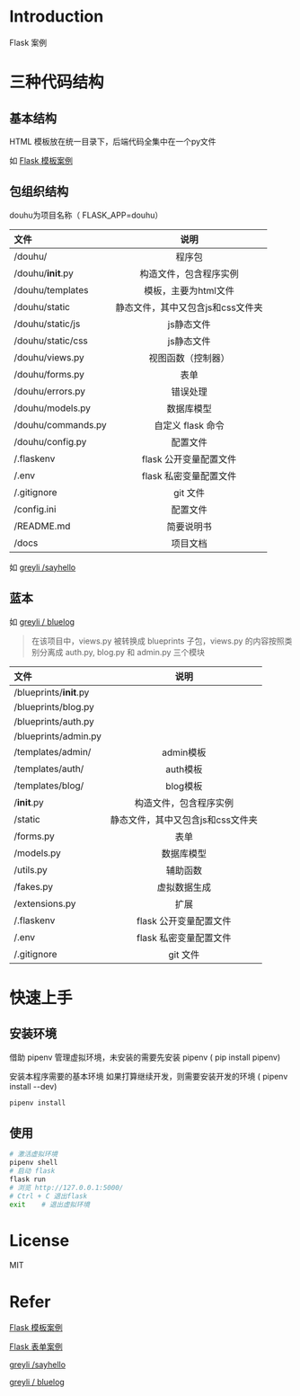 # Introduction

Flask 案例

# 三种代码结构

## 基本结构

HTML 模板放在统一目录下，后端代码全集中在一个py文件

如 [Flask 模板案例](https://gitee.com/anidea/flaskdemo-templates)

## 包组织结构

douhu为项目名称（ FLASK_APP=douhu）

|   文件   |    说明  |
| :---- | :----: |
|   /douhu/   |   程序包   |
|   /douhu/__init__.py    |   构造文件，包含程序实例   |
|   /douhu/templates   |   模板，主要为html文件   |
|   /douhu/static   |   静态文件，其中又包含js和css文件夹   |
|   /douhu/static/js   |   js静态文件  |
|   /douhu/static/css   |   js静态文件  |
|   /douhu/views.py   |   视图函数（控制器）   |
|   /douhu/forms.py   |   表单   |
|   /douhu/errors.py   |   错误处理   |
|   /douhu/models.py   |   数据库模型   |
|   /douhu/commands.py   |   自定义 flask 命令   |
|   /douhu/config.py   |   配置文件   |
|   /.flaskenv   |   flask 公开变量配置文件   |
|   /.env   |  flask 私密变量配置文件    |
|   /.gitignore   |   git 文件   |
|   /config.ini   |   配置文件   |
|   /README.md   |    简要说明书  |
|   /docs   |    项目文档  |

如 [ greyli /sayhello ](https://github.com/greyli/sayhello)

## 蓝本

如 [greyli / bluelog](https://github.com/greyli/bluelog)
> 在该项目中，views.py 被转换成 blueprints 子包，views.py 的内容按照类别分离成 auth.py, blog.py 和 admin.py 三个模块

|   文件   |    说明  |
| :---- | :----: |
|   /blueprints/__init__.py   |      |
|   /blueprints/blog.py   |      |
|   /blueprints/auth.py   |      |
|   /blueprints/admin.py   |      |
|   /templates/admin/   |   admin模板   |
|   /templates/auth/   |   auth模板   |
|   /templates/blog/   |   blog模板   |
|   /__init__.py    |   构造文件，包含程序实例   
|   /static   |   静态文件，其中又包含js和css文件夹   |
|   /forms.py   |   表单   |
|   /models.py   |   数据库模型   |
|   /utils.py   |   辅助函数   |
|   /fakes.py   |   虚拟数据生成   |
|   /extensions.py   |   扩展   |
|   /.flaskenv   |   flask 公开变量配置文件   |
|   /.env   |  flask 私密变量配置文件    |
|   /.gitignore   |   git 文件   |

# 快速上手

## 安装环境

借助 pipenv 管理虚拟环境，未安装的需要先安装 pipenv ( pip install pipenv)

安装本程序需要的基本环境
如果打算继续开发，则需要安装开发的环境 ( pipenv install --dev)
```bash
pipenv install
```

## 使用

```bash
# 激活虚拟环境
pipenv shell
# 启动 flask
flask run   
# 浏览 http://127.0.0.1:5000/
# Ctrl + C 退出flask
exit    # 退出虚拟环境
```

# License

MIT

# Refer

[Flask 模板案例](https://gitee.com/anidea/flaskdemo-templates)

[Flask 表单案例](https://gitee.com/anidea/flaskdemo-form)

[greyli /sayhello ](https://github.com/greyli/sayhello)

[greyli / bluelog](https://github.com/greyli/bluelog)
